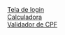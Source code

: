 <link rel="stylesheet" type="text/css" href="readme/styles.css">

<body>
    <div class="center">
    <a href="Treino/treino03/index.html" target="blank">Tela de login</a>
    <br>
    <a href="Treino/Treino06/index.html" target="blank">Calculadora</a>
    <br>
    <a href="udemy/JS/Aula35/validaCPF.html" target="blank">Validador de CPF</a>
    </div>
    
</body>
